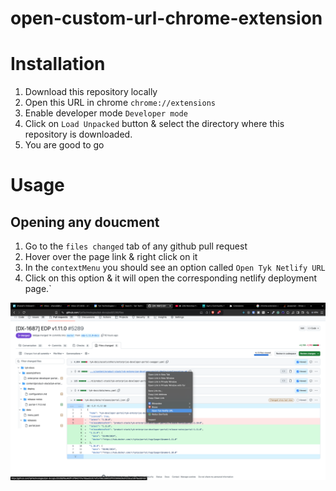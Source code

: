 # open-custom-url-chrome-extension

# Installation
1. Download this repository locally
2. Open this URL in chrome `chrome://extensions`
3. Enable developer mode `Developer mode`
4. Click on `Load Unpacked` button & select the directory where this repository is downloaded.
5. You are good to go

# Usage

## Opening any doucment
1. Go to the `files changed` tab of any github pull request
2. Hover over the page link & right click on it
3. In the `contextMenu` you should see an option called `Open Tyk Netlify URL`
4. Click on this option & it will open the corresponding netlify deployment page.`

![Example Usage](open-tyk-netlify-url.png "Title")
